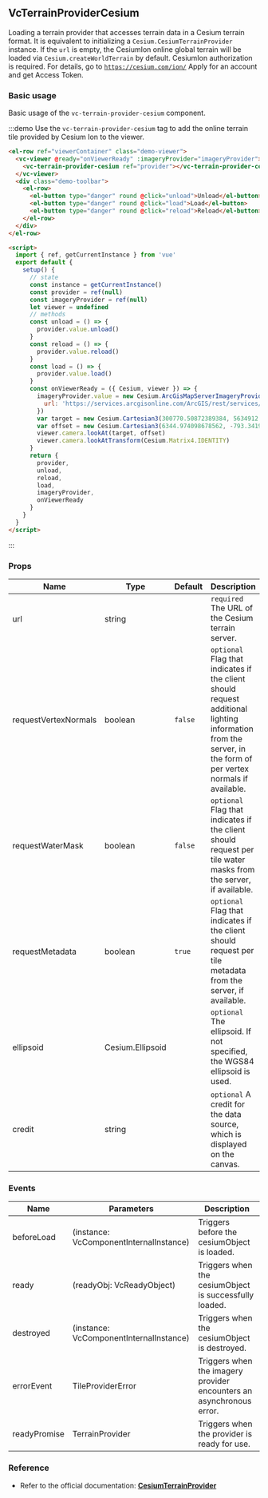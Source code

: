 <!--
 * @Author: zouyaoji@https://github.com/zouyaoji
 * @Date: 2021-04-29 16:12:05
 * @LastEditTime: 2022-03-04 15:39:32
 * @LastEditors: Weibo Cao
 * @Description:
 * @FilePath: \vue-cesium\website\docs\en-US\providers\vc-terrain-provider-cesium.md
-->

## VcTerrainProviderCesium

Loading a terrain provider that accesses terrain data in a Cesium terrain format. It is equivalent to initializing a `Cesium.CesiumTerrainProvider` instance. If the `url` is empty, the CesiumIon online global terrain will be loaded via `Cesium.createWorldTerrain` by default. CesiumIon authorization is required. For details, go to [`https://cesium.com/ion/`](https://cesium.com/ion/) Apply for an account and get Access Token.

### Basic usage

Basic usage of the `vc-terrain-provider-cesium` component.

:::demo Use the `vc-terrain-provider-cesium` tag to add the online terrain tile provided by Cesium Ion to the viewer.

```html
<el-row ref="viewerContainer" class="demo-viewer">
  <vc-viewer @ready="onViewerReady" :imageryProvider="imageryProvider">
    <vc-terrain-provider-cesium ref="provider"></vc-terrain-provider-cesium>
  </vc-viewer>
  <div class="demo-toolbar">
    <el-row>
      <el-button type="danger" round @click="unload">Unload</el-button>
      <el-button type="danger" round @click="load">Load</el-button>
      <el-button type="danger" round @click="reload">Reload</el-button>
    </el-row>
  </div>
</el-row>

<script>
  import { ref, getCurrentInstance } from 'vue'
  export default {
    setup() {
      // state
      const instance = getCurrentInstance()
      const provider = ref(null)
      const imageryProvider = ref(null)
      let viewer = undefined
      // methods
      const unload = () => {
        provider.value.unload()
      }
      const reload = () => {
        provider.value.reload()
      }
      const load = () => {
        provider.value.load()
      }
      const onViewerReady = ({ Cesium, viewer }) => {
        imageryProvider.value = new Cesium.ArcGisMapServerImageryProvider({
          url: 'https://services.arcgisonline.com/ArcGIS/rest/services/World_Imagery/MapServer'
        })
        var target = new Cesium.Cartesian3(300770.50872389384, 5634912.131394585, 2978152.2865545116)
        var offset = new Cesium.Cartesian3(6344.974098678562, -793.3419798081741, 2499.9508860763162)
        viewer.camera.lookAt(target, offset)
        viewer.camera.lookAtTransform(Cesium.Matrix4.IDENTITY)
      }
      return {
        provider,
        unload,
        reload,
        load,
        imageryProvider,
        onViewerReady
      }
    }
  }
</script>
```

:::

### Props

<!-- prettier-ignore -->
| Name | Type | Default | Description |
| ---- | ---- | ------- | ----------- |
| url | string | | `required` The URL of the Cesium terrain server. |
| requestVertexNormals | boolean | `false` | `optional` Flag that indicates if the client should request additional lighting information from the server, in the form of per vertex normals if available.|
| requestWaterMask | boolean | `false` | `optional` Flag that indicates if the client should request per tile water masks from the server, if available.|
| requestMetadata | boolean | `true` | `optional` Flag that indicates if the client should request per tile metadata from the server, if available.|
| ellipsoid | Cesium.Ellipsoid | | `optional` The ellipsoid. If not specified, the WGS84 ellipsoid is used.|
| credit | string | | `optional` A credit for the data source, which is displayed on the canvas.|

### Events

| Name         | Parameters                              | Description                                                          |
| ------------ | --------------------------------------- | -------------------------------------------------------------------- |
| beforeLoad   | (instance: VcComponentInternalInstance) | Triggers before the cesiumObject is loaded.                          |
| ready        | (readyObj: VcReadyObject)               | Triggers when the cesiumObject is successfully loaded.               |
| destroyed    | (instance: VcComponentInternalInstance) | Triggers when the cesiumObject is destroyed.                         |
| errorEvent   | TileProviderError                       | Triggers when the imagery provider encounters an asynchronous error. |
| readyPromise | TerrainProvider                         | Triggers when the provider is ready for use.                         |

### Reference

- Refer to the official documentation: **[CesiumTerrainProvider](https://cesium.com/docs/cesiumjs-ref-doc/CesiumTerrainProvider.html)**
